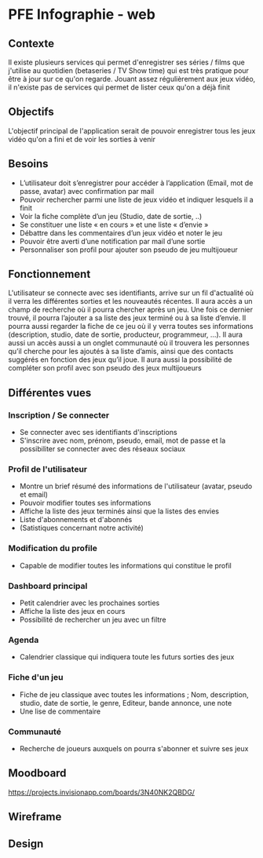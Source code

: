 # PFE Infographie - web

## Contexte

Il existe plusieurs services qui permet d'enregistrer ses séries / films que j'utilise au quotidien (betaseries / TV Show time) qui est très pratique pour être à jour sur ce qu'on regarde. Jouant assez régulièrement aux jeux vidéo, il n'existe pas de services qui permet de lister ceux qu'on a déjà finit

## Objectifs

L'objectif principal de l'application serait de pouvoir enregistrer tous les jeux vidéo qu'on a fini et de voir les sorties à venir

## Besoins

-	L’utilisateur doit s’enregistrer pour accéder à l’application (Email, mot de passe, avatar) avec confirmation par mail
-	Pouvoir rechercher parmi une liste de jeux vidéo et indiquer lesquels il a finit
-	Voir la fiche complète d’un jeu (Studio, date de sortie, ..)
-	Se constituer une liste « en cours » et une liste « d’envie »
-	Débattre dans les commentaires d’un jeux vidéo et noter le jeu
-	Pouvoir être averti d’une notification par mail d’une sortie
-	Personnaliser son profil pour ajouter son pseudo de jeu multijoueur


## Fonctionnement

L'utilisateur se connecte avec ses identifiants, arrive sur un fil d'actualité où il verra les différentes sorties et les nouveautés récentes. Il aura accès a un champ de recherche où il pourra chercher après un jeu. Une fois ce dernier trouvé, il pourra l’ajouter a sa liste des jeux terminé ou à sa liste d’envie. Il pourra aussi regarder la fiche de ce jeu où il y verra toutes ses informations (description, studio, date de sortie, producteur, programmeur, …). Il aura aussi un accès aussi a un onglet communauté où il trouvera les personnes qu’il cherche pour les ajoutés à sa liste d’amis, ainsi que des contacts suggérés en fonction des jeux qu’il joue. Il aura aussi la possibilité de compléter son profil avec son pseudo des jeux multijoueurs

## Différentes vues

### Inscription / Se connecter
- Se connecter avec ses identifiants d'inscriptions
- S'inscrire avec nom, prénom, pseudo, email, mot de passe et la possibiliter se connecter avec des réseaux sociaux

### Profil de l'utilisateur
- Montre un brief résumé des informations de l'utilisateur (avatar, pseudo et email)
- Pouvoir modifier toutes ses informations
- Affiche la liste des jeux terminés ainsi que la listes des envies
- Liste d'abonnements et d'abonnés
- (Satistiques concernant notre activité)

### Modification du profile
- Capable de modifier toutes les informations qui constitue le profil

### Dashboard principal
- Petit calendrier avec les prochaines sorties
- Affiche la liste des jeux en cours
- Possibilité de rechercher un jeu avec un filtre

### Agenda
- Calendrier classique qui indiquera toute les futurs sorties des jeux

### Fiche d'un jeu
- Fiche de jeu classique avec toutes les informations ; Nom, description, studio, date de sortie, le genre, Editeur, bande annonce, une note
- Une lise de commentaire

### Communauté
- Recherche de joueurs auxquels on pourra s'abonner et suivre ses jeux


## Moodboard

https://projects.invisionapp.com/boards/3N40NK2QBDG/

## Wireframe



## Design

